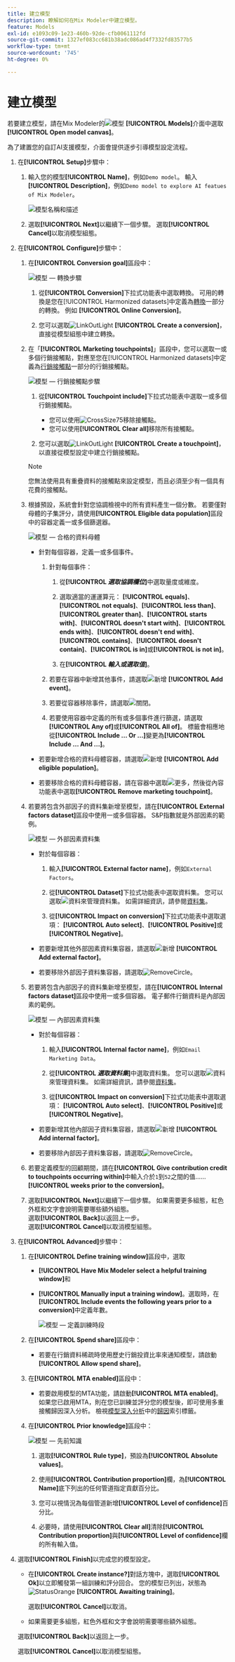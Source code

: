 ```yaml
---
title: 建立模型
description: 瞭解如何在Mix Modeler中建立模型。
feature: Models
exl-id: e1093c09-1e23-460b-92de-cfb0061112fd
source-git-commit: 1327ef083cc681b38adc086ad4f7332fd83577b5
workflow-type: tm+mt
source-wordcount: '745'
ht-degree: 0%

---
```


# 建立模型

若要建立模型，請在Mix Modeler的![模型](/help/assets/icons/FileData.svg) **[!UICONTROL Models]**&#x200B;介面中選取&#x200B;**[!UICONTROL Open model canvas]**。

為了建置您的自訂AI支援模型，介面會提供逐步引導模型設定流程。

1. 在&#x200B;**[!UICONTROL Setup]**&#x200B;步驟中：

   1. 輸入您的模型&#x200B;**[!UICONTROL Name]**，例如`Demo model`。 輸入&#x200B;**[!UICONTROL Description]**，例如`Demo model to explore AI featues of Mix Modeler`。

      ![模型名稱和描述](/help/assets/model-name-description.png)

   1. 選取&#x200B;**[!UICONTROL Next]**&#x200B;以繼續下一個步驟。 選取&#x200B;**[!UICONTROL Cancel]**&#x200B;以取消模型組態。

1. 在&#x200B;**[!UICONTROL Configure]**&#x200B;步驟中：

   1. 在&#x200B;**[!UICONTROL Conversion goal]**&#x200B;區段中：

      ![模型 — 轉換步驟](/help/assets/model-conversion-step.png)

      1. 從&#x200B;**[!UICONTROL Conversion]**&#x200B;下拉式功能表中選取轉換。 可用的轉換是您在[!UICONTROL Harmonized datasets]中定義為[轉換](../harmonize-data/conversions.md)一部分的轉換。 例如 **[!UICONTROL Online Conversion]**。

      1. 您可以選取![LinkOutLight](/help/assets/icons/LinkOutLight.svg) **[!UICONTROL Create a conversion]**，直接從模型組態中建立轉換。



   1. 在「**[!UICONTROL Marketing touchpoints]**」區段中，您可以選取一或多個行銷接觸點，對應至您在[!UICONTROL Harmonized datasets]中定義為[行銷接觸點](../harmonize-data/marketing-touchpoints.md)一部分的行銷接觸點。


      ![模型 — 行銷接觸點步驟](/help/assets/model-marketing-touchpoint-step.png)

      1. 從&#x200B;**[!UICONTROL Touchpoint include]**&#x200B;下拉式功能表中選取一或多個行銷接觸點。

         * 您可以使用![CrossSize75](/help/assets/icons/CrossSize75.svg)移除接觸點。
         * 您可以使用&#x200B;**[!UICONTROL Clear all]**&#x200B;移除所有接觸點。

      1. 您可以選取![LinkOutLight](/help/assets/icons/LinkOutLight.svg) **[!UICONTROL Create a touchpoint]**，以直接從模型設定中建立行銷接觸點。

      >[!NOTE]
      >
      >您無法使用具有重疊資料的接觸點來設定模型，而且必須至少有一個具有花費的接觸點。

   1. 根據預設，系統會針對您協調檢視中的所有資料產生一個分數。 若要僅對母體的子集評分，請使用&#x200B;**[!UICONTROL Eligible data population]**&#x200B;區段中的容器定義一或多個篩選器。

      ![模型 — 合格的資料母體](/help/assets/model-eligible-data-population-step.png)

      * 針對每個容器，定義一或多個事件。

         1. 針對每個事件：

            1. 從&#x200B;**[!UICONTROL _選取協調欄位_]**&#x200B;中選取量度或維度。

            1. 選取適當的運運算元： **[!UICONTROL equals]**、**[!UICONTROL not equals]**、**[!UICONTROL less than]**、**[!UICONTROL greater than]**、**[!UICONTROL starts with]**、**[!UICONTROL doesn't start with]**、**[!UICONTROL ends with]**、**[!UICONTROL doesn't end with]**、**[!UICONTROL contains]**、**[!UICONTROL doesn't contain]**、**[!UICONTROL is in]**&#x200B;或&#x200B;**[!UICONTROL is not in]**。

            1. 在&#x200B;**[!UICONTROL _輸入或選取值_]**。

         1. 若要在容器中新增其他事件，請選取![新增](/help/assets/icons/AddCircle.svg) **[!UICONTROL Add event]**。

         1. 若要從容器移除事件，請選取![關閉](/help/assets/icons/CrossSize75.svg)。

         1. 若要使用容器中定義的所有或多個事件進行篩選，請選取&#x200B;**[!UICONTROL Any of]**&#x200B;或&#x200B;**[!UICONTROL All of]**。 標籤會相應地從&#x200B;**[!UICONTROL Include ... Or ...]**&#x200B;變更為&#x200B;**[!UICONTROL Include ... And ...]**。

      * 若要新增合格的資料母體容器，請選取![新增](/help/assets/icons/AddCircle.svg) **[!UICONTROL Add eligible population]**。

      * 若要移除合格的資料母體容器，請在容器中選取![更多](/help/assets/icons/More.svg)，然後從內容功能表中選取&#x200B;**[!UICONTROL Remove marketing touchpoint]**。



   1. 若要將包含外部因子的資料集新增至模型，請在&#x200B;**[!UICONTROL External factors dataset]**&#x200B;區段中使用一或多個容器。 S&amp;P指數就是外部因素的範例。

      ![模型 — 外部因素資料集](/help/assets/model-external-factors-dataset-step.png)

      * 對於每個容器：

         1. 輸入&#x200B;**[!UICONTROL External factor name]**，例如`External Factors`。

         1. 從&#x200B;**[!UICONTROL Dataset]**&#x200B;下拉式功能表中選取資料集。 您可以選取![資料](/help/assets/icons/Data.svg)來管理資料集。 如需詳細資訊，請參閱[資料集](../ingest-data/datasets.md)。

         1. 從&#x200B;**[!UICONTROL Impact on conversion]**&#x200B;下拉式功能表中選取選項： **[!UICONTROL Auto select]**、**[!UICONTROL Positive]**&#x200B;或&#x200B;**[!UICONTROL Negative]**。

      * 若要新增其他外部因素資料集容器，請選取![新增](/help/assets/icons/AddCircle.svg) **[!UICONTROL Add external factor]**。

      * 若要移除外部因子資料集容器，請選取![RemoveCircle](/help/assets/icons/RemoveCircle.svg)。




   1. 若要將包含內部因子的資料集新增至模型，請在&#x200B;**[!UICONTROL Internal factors dataset]**&#x200B;區段中使用一或多個容器。 電子郵件行銷資料是內部因素的範例。

      ![模型 — 內部因素資料集](/help/assets/model-internal-factors-dataset-step.png)

      * 對於每個容器：

         1. 輸入&#x200B;**[!UICONTROL Internal factor name]**，例如`Email Marketing Data`。

         1. 從&#x200B;**[!UICONTROL _選取資料集_]**&#x200B;中選取資料集。 您可以選取![資料](/help/assets/icons/Data.svg)來管理資料集。 如需詳細資訊，請參閱[資料集](../ingest-data/datasets.md)。

         1. 從&#x200B;**[!UICONTROL Impact on conversion]**&#x200B;下拉式功能表中選取選項： **[!UICONTROL Auto select]**、**[!UICONTROL Positive]**&#x200B;或&#x200B;**[!UICONTROL Negative]**。

      * 若要新增其他內部因子資料集容器，請選取![新增](/help/assets/icons/AddCircle.svg) **[!UICONTROL Add internal factor]**。

      * 若要移除內部因子資料集容器，請選取![RemoveCircle](/help/assets/icons/RemoveCircle.svg)。



   1. 若要定義模型的回顧期間，請在&#x200B;**[!UICONTROL Give contribution credit to touchpoints occurring within]**&#x200B;中輸入介於`1`到`52`之間的值…… **[!UICONTROL weeks prior to the conversion]**。

   1. 選取&#x200B;**[!UICONTROL Next]**&#x200B;以繼續下一個步驟。 如果需要更多組態，紅色外框和文字會說明需要哪些額外組態。 <br/>選取&#x200B;**[!UICONTROL Back]**&#x200B;以返回上一步。 <br/>選取&#x200B;**[!UICONTROL Cancel]**&#x200B;以取消模型組態。

1. 在&#x200B;**[!UICONTROL Advanced]**&#x200B;步驟中：

   1. 在&#x200B;**[!UICONTROL Define training window]**&#x200B;區段中，選取

      * **[!UICONTROL Have Mix Modeler select a helpful training window]**&#x200B;和

      * **[!UICONTROL Manually input a training window]**。選取時，在&#x200B;**[!UICONTROL Include events the following years prior to a conversion]**&#x200B;中定義年數。

        ![模型 — 定義訓練時段](/help/assets/model-define-training-window.png)

   1. 在&#x200B;**[!UICONTROL Spend share]**&#x200B;區段中：

      * 若要在行銷資料稀疏時使用歷史行銷投資比率來通知模型，請啟動&#x200B;**[!UICONTROL Allow spend share]**。

   1. 在&#x200B;**[!UICONTROL MTA enabled]**&#x200B;區段中：

      * 若要啟用模型的MTA功能，請啟動&#x200B;**[!UICONTROL MTA enabled]**。 如果您已啟用MTA，則在您已訓練並評分您的模型後，即可使用多重接觸歸因深入分析。 檢視[模型深入分析](insights.md)中的[歸因](insights.md#attribution)索引標籤。

   1. 在&#x200B;**[!UICONTROL Prior knowledge]**&#x200B;區段中：

      ![模型 — 先前知識](/help/assets/model-prior-knowledge-step.png)

      1. 選取&#x200B;**[!UICONTROL Rule type]**，預設為&#x200B;**[!UICONTROL Absolute values]**。

      1. 使用&#x200B;**[!UICONTROL Contribution proportion]**&#x200B;欄，為&#x200B;**[!UICONTROL Name]**&#x200B;底下列出的任何管道指定貢獻百分比。

      1. 您可以視情況為每個管道新增&#x200B;**[!UICONTROL Level of confidence]**&#x200B;百分比。

      1. 必要時，請使用&#x200B;**[!UICONTROL Clear all]**&#x200B;清除&#x200B;**[!UICONTROL Contribution proportion]**&#x200B;與&#x200B;**[!UICONTROL Level of confidence]**&#x200B;欄的所有輸入值。



1. 選取&#x200B;**[!UICONTROL Finish]**&#x200B;以完成您的模型設定。

   * 在&#x200B;**[!UICONTROL Create instance?]**&#x200B;對話方塊中，選取&#x200B;**[!UICONTROL Ok]**&#x200B;以立即觸發第一組訓練和評分回合。 您的模型已列出，狀態為![StatusOrange](/help/assets/icons/StatusOrange.svg) **[!UICONTROL Awaiting training]**。

     選取&#x200B;**[!UICONTROL Cancel]**&#x200B;以取消。

   * 如果需要更多組態，紅色外框和文字會說明需要哪些額外組態。

   選取&#x200B;**[!UICONTROL Back]**&#x200B;以返回上一步。

   選取&#x200B;**[!UICONTROL Cancel]**&#x200B;以取消模型組態。

